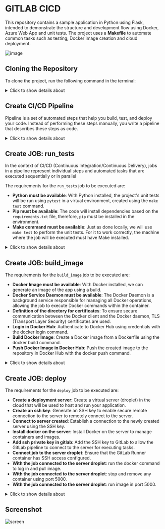 
# GITLAB CICD

This repository contains a sample application in Python using Flask, intended to demonstrate the structure and development flow using Docker, Azure Web App and unit tests. The project uses a **Makefile** to automate common tasks such as testing, Docker image creation and cloud deployment.

![image](https://github.com/user-attachments/assets/d2b18e26-9cdc-463e-8d03-b8dbccfee207)


## Cloning the Repository

To clone the project, run the following command in the terminal:

<details>
<summary>Click to show details about </summary>

```
git clone https://github.com/benc-uk/python-demoapp
```

### Cloned project structure

```
.
├── src/                             # Application source code directory
│   ├── app/                         # Contains the Flask application and its modules
│   ├── requirements.txt             # List of Python dependencies
│   └── run.py                       # Main file to start the Flask server
├── build/                           # Dockerfile and scripts related to building the Docker image
├── deploy/                          # Configuration files for deploying to Azure
├── tests/                           # Directory containing API integration tests
└── Makefile                         # File that automates development and deployment tasks
```

### Unit tests

The application's unit tests are located in the `src/app/tests` directory. These tests are responsible for validating the behavior of the code locally, before any deployment or continuous integration.

![image](https://github.com/user-attachments/assets/3e37d839-b2ff-4164-96fe-9ec0f3c6cf2a)

![image](https://github.com/user-attachments/assets/eccbc530-286b-479d-a717-5ff591a63a80)

### makefile

Makefile is used to automate development and deployment tasks of a Python application, through the definition of specific rules and commands, allowing the execution of predefined workflows, such as installing dependencies, running tests and deploying

To run the project's unit tests, the `make test` command will perform the following functions defined in the makefile:

1. **Creation of the Virtual Environment**:
   - Will create a Python virtual environment in the `src/.venv` directory.

2. **Installation of Dependencies**:
   - Will install the dependencies listed in the `src/requirements.txt` file within the created virtual environment.

3. **Test Execution**:
   - Will run the project's unit tests using `pytest`. Tests must be located in `src/app/tests`.

![image](https://github.com/user-attachments/assets/600b840f-994f-4fe0-812b-3aa69e114262)

</details>


## Create CI/CD Pipeline 

Pipeline is a set of automated steps that help you build, test, and deploy your code. Instead of performing these steps manually, you write a pipeline that describes these steps as code.

<details>
<summary>Click to show details about </summary>

### create gitlab-ci.yml file

This is the default pipeline configuration file name for GitLab CI/CD. GitLab CI/CD is a tool that enables continuous integration and continuous delivery of software. The .gitlab-ci.yml file is where you write instructions for how GitLab should build, test, and deploy your code.

![image](https://github.com/user-attachments/assets/5797b5d8-930b-4bea-bbc0-7d7f1cfe627f)

![image](https://github.com/user-attachments/assets/997d52f6-21d8-4d65-a490-dcb3bc618bb2)

</details>


## Create JOB: run_tests

In the context of CI/CD (Continuous Integration/Continuous Delivery), jobs in a pipeline represent individual steps and automated tasks that are executed sequentially or in parallel

The requirements for the `run_tests` job to be executed are:

- **Python must be available**: With Python installed, the project's unit tests will be run using `pytest` in a virtual environment, created using the `make test` command.
- **Pip must be available**: The code will install dependencies based on the `requirements.txt` file, therefore, `pip` must be installed in the environment.
- **Make command must be available**: Just as done locally, we will use `make test` to perform the unit tests. For it to work correctly, the machine where the job will be executed must have Make installed.


<details>
<summary>Click to show details about </summary>

### Python / Pip must be available:

By default, GitLab Managed Runners use a Ruby image to launch containers. However, you can override the default image by specifying a custom Docker image for specific jobs. This can be done by adding the `image` attribute within the job definition in the `.gitlab-ci.yml` file.

![image](https://github.com/user-attachments/assets/74a9456f-76ce-4282-bf69-6a0185f47729)

To use a custom Python image, go to the following website to find a suitable image:
[Docker Hub - Python Images](https://hub.docker.com/_/python)

### Make command must be available:

This command installs the make package, a tool used to automate project compilation. If the project or CI pipeline depends on make to compile code or run tests, it needs to be installed in the environment.

![image](https://github.com/user-attachments/assets/a1b363ab-65f8-4d2e-a4bb-61a9d09c2884)


### Explanation of Components:

 ![image](https://github.com/user-attachments/assets/db799ebf-2ba2-4b77-a954-983fe2cf926f)


1. **`run_tests`**:
   - This is the name of the job. It defines a specific task to be performed within the pipeline, in this case, running the project's tests.

2. **`stage: test`**:
   - Defines the stage of the pipeline to which this job belongs. The "test" stage is common in CI/CD pipelines and is where quality checks, such as unit tests, are performed.

3. **`image: python:3.8-slim-bullseye`**:
   - Defines the Docker image to be used for the job. Here, it uses the official Python image version 3.8, in its minimalistic form based on Debian Bullseye. Using a slim image helps reduce execution time and resource usage.
   ![image](https://github.com/user-attachments/assets/84dd37fe-8274-461d-8392-31bde4bedf86)

4. **`before_script`**:
   - Commands that will be executed before the main script.
   - `apt-get update && apt-get install make`: Updates the system's package list and installs the `make` tool. This is necessary because the job uses the `make` command to run tests, and the slim image does not include this tool by default.

5. **`script`**:
   - Defines the set of commands that will be executed during the job.
   - `make test`: The `make test` command is used to run the tests, assuming that the `Makefile` has a rule defined for `test`. The `Makefile` should contain instructions on how the tests should be executed (e.g., using `pytest`, `unittest`, or another testing framework).


When you commit the file, GitLab will automatically trigger the execution of the pipeline defined in `.gitlab-ci.yml`, starting the jobs as specified in the pipeline stages.


### Execution of the run_tests Job in the Pipeline:

In GitLab Pipelines, you can view the jobs that have been executed in each stage of the pipeline. To do this:

- Go to CI / CD > Pipelines in your project.
- Click on the pipeline you want to inspect.
- In the detailed view of the pipeline, you will see the stages and, within each stage, the individual jobs that were executed.
- To check the status and logs of a specific job, simply click on the job name. This will display details such as log output, errors, and job results.

### Job Execution Steps: run_tests

1. **Job Passed**

   The `run_tests` job has successfully passed the initial checks, allowing the pipeline to proceed.

   ![image](https://github.com/user-attachments/assets/056c4ac1-b2dc-4ba9-b5b3-d56f214cf75d)

2. **Environment Setup: Ruby to Python Transition**

   The default Docker image for Ruby is replaced with a Python-based image. This switch is necessary to ensure that `pip` and the Python development environment are available. This allows the job to initialize the Python environment, where dependencies can be installed using the `pip` tool, based on the `requirements.txt` file.

   ![image](https://github.com/user-attachments/assets/7a7ccaf6-3e9e-4a12-9590-32cd70e54441)

3. **Environment Setup: System Package Updates**

   Before executing the test scripts, the job performs a system update and installs `make`, a crucial tool required for building and running the project. These commands are necessary for ensuring that the environment is fully equipped to handle the execution of Makefile targets.

   ![image](https://github.com/user-attachments/assets/4a1d2235-0acd-4f3a-9b95-0efc648f3197)

4. **Running Test: make test**

   The `make test` command is executed to invoke the `test` target defined within the Makefile. This target, in turn, triggers the `pip install` command, installing all required dependencies specified in the `src/requirements.txt` file.

   This ensures that the environment is ready for running the tests with all dependencies correctly installed.

   ![image](https://github.com/user-attachments/assets/da34032c-fae2-457b-a9b1-6bb4d07798a0)

   With all dependencies installed and the Python virtual environment set up, the job proceeds to run unit tests using `pytest`. This step verifies that the codebase passes all unit tests and that the application functions as expected.

   ![image](https://github.com/user-attachments/assets/3b49218a-eff9-4d27-9d4e-cc3bd45b3d0c)

</details>


## Create JOB: build_image

The requirements for the `build_image` job to be executed are:

- **Docker Image must be available**: With Docker installed, we can generate an image of the app using a build. 
- **Docker Service Daemon must be available**: The Docker Daemon is a background service responsible for managing all Docker operations, allowing the job to execute Docker commands within the container.
- **Definition of the directory for certificates**: To ensure secure communication between the Docker client and the Docker daemon, TLS (Transport Layer Security) certificates are used. 
- **Login in Docker Hub**: Authenticate to Docker Hub using credentials with the docker login command.
- **Build Docker Image**: Create a Docker image from a Dockerfile using the docker build command.
- **Push Docker Image in Docker Hub**: Push the created image to the repository in Docker Hub with the docker push command.

<details>
<summary>Click to show details about </summary>

### Docker Image must be available:
This defines the environment necessary for the application to run, including the base system, dependencies and build instructions.

![image](https://github.com/user-attachments/assets/ac22cfcf-3afb-4619-acc5-4e5d900f36c2)


### Docker Service Daemon must be available
Deals with creating, running, and managing containers, images, volumes, and networks. The Docker Daemon listens to Docker API requests and can also communicate with other daemons to manage Docker services across clusters, ensuring the efficient functioning of all processes involved in running containers.

![image](https://github.com/user-attachments/assets/bbe638d0-f251-43b1-ae25-3fd41f51a17d)



### Definition of the directory for certificates
These certificates authenticate and encrypt the connection, protecting against unauthorized access.

![image](https://github.com/user-attachments/assets/586c3347-1632-422d-a856-9ebefe8062e5)

   
### Login in Docker Hub

To authenticate to Docker Hub, use the docker login command. You will need your Docker Hub credentials (username and password).

We will use environment variables to set up the credentials and utilize them within the job, similarly to how a .env file operates.

![image](https://github.com/user-attachments/assets/5ee55199-23ec-437b-b487-c2c5fc6930df)

We need to configure these credentials  `$REGISTRY_USER` and `$REGISTRY_PASS` in GitLab. Navigate to the settings menu and select CI/CD.

![image](https://github.com/user-attachments/assets/12ee8802-f5d2-43bd-b4fd-1d4c09ce3006)

![image](https://github.com/user-attachments/assets/8cdc613f-7b45-484c-a874-29eb22353a49)

![image](https://github.com/user-attachments/assets/f9f40636-96dd-4fe4-844f-85721865737c)


This way, Gitlab Runner will be able to log into your Docker repository before you perform the push.


If you do not have a repository created, follow the steps below

#### 1. Log In to Docker Hub

1. **Open Docker Hub**: Visit [hub.docker.com](https://hub.docker.com/).
2. **Sign In**: Click the "Sign In" button at the top-right corner and enter your Docker Hub credentials.

#### 2. Create a Private Repository

1. **Navigate to Repositories**: Go to your Docker Hub dashboard after logging in.
2. **Create Repository**:
   - Click on the “Create Repository” button.
   - Fill in the repository details:
     - **Name**: Enter the name for your repository.
     - **Visibility**: Select "Private" to keep the repository accessible only to you and users you grant access.
     - **Description**: (Optional) Provide a description for your repository.
   - Click the “Create” button to finalize the creation.
  

![image](https://github.com/user-attachments/assets/456a6021-839f-4c32-b23f-e7ed6c285db7)



### Build Docker Image

To build a Docker image from a Dockerfile, use the docker build command. Make sure you are in the directory where your Dockerfile is located.

![image](https://github.com/user-attachments/assets/8a722939-db8f-4bb3-9d5e-ed130a128e3c)


The pipeline uses the following dockerfile located in `build/Dockerfile` to create the docker image (the python version must be the same as that used in  Create JOB: run_tests )

![image](https://github.com/user-attachments/assets/9abb031c-7a46-40c1-8792-3c5b6eb56db4)



### Push Docker Image

Once your Docker image is built, you can push it to Docker Hub using the docker push command.

Using a Docker container, the process will involve interacting with the Docker Daemon to authenticate to the Docker Registry, a Docker image repository similar to GitHub. The image will be built with the `docker build` command, specifying the Dockerfile located in the `build` directory, and the resulting image will be pushed to the repository using the `docker push` command


![image](https://github.com/user-attachments/assets/48c2cc36-0e4a-4b3d-927e-7e2c6555a989)


### Explanation of Components:

![image](https://github.com/user-attachments/assets/8200fca5-748d-48d8-a353-59037236ff47)


### `stage: build`
Defines the stage in which the job will be executed. In this case, the job is in the "build" stage, which is responsible for building the Docker image.

### `image: docker:27.2.1-cli`
Specifies the Docker image to be used for executing commands. The `docker:27.2.1-cli` image provides the Docker CLI (command-line interface) version 27.2.1.

### `services`
Defines the services that will be used by the job. The `docker:27.2.1-dind` service is Docker-in-Docker, which allows Docker to be run inside a Docker container.

### `variables`
Defines environment variables that will be used during the execution of the job.
- `DOCKER_TLS_CERTDIR: "/certs"`: Sets the directory where Docker TLS certificates will be stored. This is necessary for secure communication with Docker-in-Docker.

### `before_script`
Commands that are executed before the main script. In this case:
- `docker login -u $REGISTRY_USER -p $REGISTRY_PASS`: Logs into the Docker registry using the `$REGISTRY_USER` and `$REGISTRY_PASS` environment variables for authentication. This is necessary to allow access to the registry where the image will be pushed.

### `script`
The main commands executed by the job:
- `docker build --build-arg srcDir=src -t $IMAGE_NAME:$IMAGE_TAG -f build/Dockerfile .`: Builds the Docker image. Here, `--build-arg srcDir=src` sets a build argument (`srcDir`) for the Dockerfile, `-t $IMAGE_NAME:$IMAGE_TAG` sets the image tag (name and tag), and `-f build/Dockerfile` specifies the path to the Dockerfile.
- `docker push $IMAGE_NAME:$IMAGE_TAG`: Pushes the built Docker image to the registry, using the previously defined tag.

## Considerations
- **Security**: Ensure that the `$REGISTRY_USER` and `$REGISTRY_PASS` variables are correctly configured and kept secure.
- **Docker-in-Docker**: Using Docker-in-Docker may have security and performance implications. Evaluate if it is the best approach for your use case.

### Job Execution Steps: build_image

</details>

## Create JOB: deploy

The requirements for the `deploy` job to be executed are:

- **Create a deployment server**: Create a virtual server (droplet) in the cloud that will be used to host and run your application.
- **Create an ssh key**: Generate an SSH key to enable secure remote connection to the server to remotely connect to the server.
- **Connect to server created**: Establish a connection to the newly created server using the SSH key.
- **Install docker on the server**: Install Docker on the server to manage containers and images.
- **Add ssh private key in gitlab**: Add the SSH key to GitLab to allow the GitLab pipeline to connect to the server for executing tasks.
- **Connect job to the server droplet**: Ensure that the GitLab Runner container has SSH access configured.
- **With the job connected to the server droplet**: run the docker command to log in and pull image.
- **With the job connected to the server droplet**: stop and remove any container using port 5000.
- **With the job connected to the server droplet**: run image in port 5000.

<details>
<summary>Click to show details about </summary>


### Create a deployment server:

Set up a virtual server (droplet) in the cloud to host and run your application.

![image](https://github.com/user-attachments/assets/c2cd5a7f-3876-43c5-9aff-8d07b8c8a2b6)


  
### Create an ssh key:

Generate an SSH key to securely connect to the server remotely.

![image](https://github.com/user-attachments/assets/4788b9fd-a369-4c82-91c0-b4724ffbe21c)

![image](https://github.com/user-attachments/assets/11da7145-b200-4054-a411-039bcbcecf4c)


### Connect to server created: 

When setting up a remote server on DigitalOcean, an SSH key is required for access. Use a previously generated public `id_rsa.pub` ssh key

![image](https://github.com/user-attachments/assets/e5674a2a-35ef-4118-85b1-7a6fa39ea1a9)

![image](https://github.com/user-attachments/assets/7e371a7d-ee41-4d34-91e9-b3077c4a0793)

![image](https://github.com/user-attachments/assets/eb74ce11-d6b4-4b9a-8c97-55a7f06b9a63)

Now, all servers created can be accessed via this public key,
  
### Install docker on the server 
  
To establish the connection, we will use SSH and authenticate with the private ssh key  `id_rsa`.

```
ssh -i C:/Users/YourUser/.ssh/id_rsa root@"ip_droplet_created"
```

Once connected, you need to install Docker on the remote machine.

![image](https://github.com/user-attachments/assets/2459d0d2-b602-4281-aa05-b37c80eec6c1)

The remote server now has Docker installed.

### Add ssh private key in gitlab:

GitLab Runner requires SSH access within a container to connect to the remote server.

To facilitate this, we need the private key available in GitLab to establish the connection to the server.

Similarly to how we set environment variables for Docker Hub, we can create secret variables in GitLab for the private key.

![image](https://github.com/user-attachments/assets/e0405c25-8e7c-4b93-a00a-c47431a7ea18)


### Connect job to the server droplet

  ![image](https://github.com/user-attachments/assets/5586c198-9871-413e-98e4-d89bb70ab555)

Stricthostkeychecking is to avoid manual check by pressing enter that appears when connecting to the server
  
### With the job connected to the server droplet**: run the docker command to log in and pull image.

![image](https://github.com/user-attachments/assets/5e1bd6f2-5024-4015-b8aa-1a888db98706)

So in the same way that previously we needed to be logged in to perform a push image to registry, in the deploy stage we need to be logged in to perform a pull image


### With the job connected to the server droplet**: stop and remove any container using port 5000.

![image](https://github.com/user-attachments/assets/f858c571-7894-4c5b-a60f-431d177b80e1)


Each time we need to establish a connection, we must stop and remove the container on port 5000, as multiple processes cannot share the same port. This ensures that a new container can be created on that port without conflicts.
  
### With the job connected to the server droplet**: run image in port 5000.

![image](https://github.com/user-attachments/assets/9650a09e-3b47-4114-b9d3-5ab6bd9d7e9a)


To verify the application, access the IP address of the droplet on port 5000

### Explanation of Content: 

![image](https://github.com/user-attachments/assets/b7b79e2e-3559-4a8e-8e21-ebe19967ff6a)


### 1. Step: Deploy
This is the name of the deployment step in the pipeline. It is used to identify and organize different phases of the CI/CD process in your configuration file.

### 2. Stage: Deploy
Specifies the stage of the pipeline at which this step should be executed. In the context of CI/CD, pipelines are divided into various stages, such as build, test, and deploy. Here, "deploy" indicates that this step is part of the deployment stage.

### 3. before_script
This section defines commands that will be executed before the main script of the deployment step. It is used to prepare the environment for deployment.

### 4. Command: `chmod 400 $SSH_KEY`
This command changes the permissions of the SSH key file (`$SSH_KEY`) so that only the owner can read it. This is important for securing the key and preventing unauthorized access by other users.

### 5. script
Defines the commands that will be executed as part of the deployment step. These commands are responsible for carrying out the actual deployment.

### 6. Command: `ssh -o StrictHostKeyChecking=no -i $SSH_KEY root@ip_do_droplet " ... "`
This command establishes an SSH connection to the remote server (`root@ip_do_droplet `) using the provided SSH key (`$SSH_KEY`). The `-o StrictHostKeyChecking=no` parameter disables host key verification to prevent deployment failures if the remote host is not already in the known hosts list.

### 7. Command: `docker login -u $REGISTRY_USER -p $REGISTRY_PASS`
Logs in to the Docker registry using the provided credentials (`$REGISTRY_USER` and `$REGISTRY_PASS`). This step is necessary to authenticate and access the Docker image registry.

### 8. Command: `docker ps -aq | xargs docker stop | xargs docker rm`
These commands are used to stop and remove all running Docker containers on the server. The process is as follows:

- `docker ps -aq`: Lists all container IDs.
- `xargs docker stop`: Stops all listed containers.
- `xargs docker rm`: Removes all stopped containers.

### 9. Command: `docker run -d -p 5000:5000 $IMAGE_NAME:$IMAGE_TAG`
Runs a new Docker container with the specified image (`$IMAGE_NAME:$IMAGE_TAG`). The parameters are:

- `-d`: Runs the container in detached mode (in the background).
- `-p 5000:5000`: Maps port 5000 of the container to port 5000 on the host, allowing access to the service running in the container.

</details>

## Screenshot

![screen](https://user-images.githubusercontent.com/14982936/30533171-db17fccc-9c4f-11e7-8862-eb8c148fedea.png)
